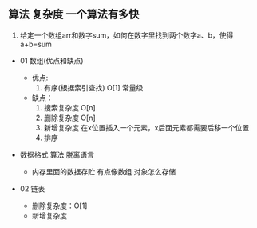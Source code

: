 ## 算法 复杂度 一个算法有多快
1. 给定一个数组arr和数字sum，如何在数字里找到两个数字a、b，使得a+b=sum

- 01 数组(优点和缺点)  
  - 优点:  
    1. 有序(根据索引查找) O[1] 常量级
  - 缺点： 
    1. 搜索复杂度  O[n]  
    2. 删除复杂度  O[n]
    3. 新增复杂度  在x位置插入一个元素，x后面元素都需要后移一个位置
    4. 排序

- 数据格式 算法 脱离语言  
  - 内存里面的数据存贮 有点像数组 对象怎么存储  

- 02 链表
  - 删除复杂度：O[1]
  - 新增复杂度 
